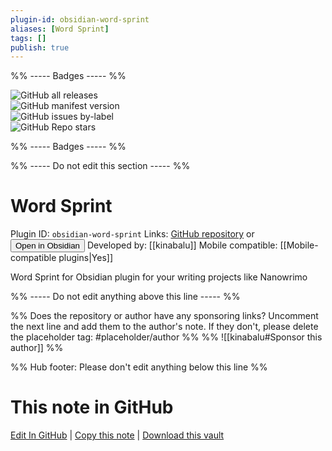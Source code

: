 ```yaml
---
plugin-id: obsidian-word-sprint
aliases: [Word Sprint]
tags: []
publish: true
---
```


%% ----- Badges ----- %%

![GitHub all releases](https://img.shields.io/github/downloads/kinabalu/obsidian-word-sprint/total?color=573E7A&logo=github&style=for-the-badge)  
![GitHub manifest version](https://img.shields.io/github/manifest-json/v/kinabalu/obsidian-word-sprint?color=573E7A&logo=github&style=for-the-badge)  
![GitHub issues by-label](https://img.shields.io/github/issues/kinabalu/obsidian-word-sprint/help%20wanted?color=573E7A&logo=github&style=for-the-badge)  
![GitHub Repo stars](https://img.shields.io/github/stars/kinabalu/obsidian-word-sprint?color=573E7A&logo=github&style=for-the-badge)

%% ----- Badges ----- %%

%% ----- Do not edit this section ----- %%

# Word Sprint

Plugin ID: `obsidian-word-sprint`
Links: [GitHub repository](https://github.com/kinabalu/obsidian-word-sprint) or [<button id=HH>Open in Obsidian</button>](obsidian://show-plugin?id=obsidian-word-sprint)
Developed by: [[kinabalu]]
Mobile compatible: [[Mobile-compatible plugins|Yes]]

Word Sprint for Obsidian plugin for your writing projects like Nanowrimo

%% ----- Do not edit anything above this line ----- %%

%% Does the repository or author have any sponsoring links? Uncomment the next line and add them to the author's note. If they don't, please delete the placeholder tag: #placeholder/author %%
%% ![[kinabalu#Sponsor this author]] %%

%% Hub footer: Please don't edit anything below this line %%

# This note in GitHub

<span class="git-footer">[Edit In GitHub](https://github.dev/obsidian-community/obsidian-hub/blob/main/02%20-%20Community%20Expansions/02.05%20All%20Community%20Expansions/Plugins/obsidian-word-sprint.md "git-hub-edit-note") | [Copy this note](https://raw.githubusercontent.com/obsidian-community/obsidian-hub/main/02%20-%20Community%20Expansions/02.05%20All%20Community%20Expansions/Plugins/obsidian-word-sprint.md "git-hub-copy-note") | [Download this vault](https://github.com/obsidian-community/obsidian-hub/archive/refs/heads/main.zip "git-hub-download-vault") </span>
